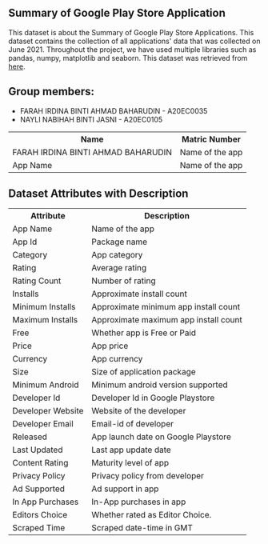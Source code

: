 ## Summary of Google Play Store Application 

This dataset is about the Summary of Google Play Store Applications. This dataset contains the collection of all applications' data that was collected on June 2021. Throughout the project, we have used multiple libraries such as pandas, numpy, matplotlib and seaborn. This dataset was retrieved from [here](https://www.kaggle.com/datasets/gauthamp10/google-playstore-apps).


## Group members:
* FARAH IRDINA BINTI AHMAD BAHARUDIN - A20EC0035
* NAYLI NABIHAH BINTI JASNI - A20EC0105

<table>
  <tr>
    <th>Name</th>
    <th>Matric Number</th>
  </tr>
    <tr>
    <td>FARAH IRDINA BINTI AHMAD BAHARUDIN</td>
    <td>Name of the app</td>
  </tr>
    <tr>
    <td>App Name</td>
    <td>Name of the app</td>
  </tr>
  </table>

<!DOCTYPE html>
<html>
<head>
<h2>Dataset Attributes with Description</h2>

<table>
  <tr>
    <th>Attribute</th>
    <th>Description</th>
  </tr>
  <tr>
    <td>App Name</td>
    <td>Name of the app</td>
  </tr>
  <tr>
    <td>App Id</td>
    <td>Package name</td>
  </tr>
  <tr>
    <td>Category</td>
    <td>App category</td>
  </tr>
  <tr>
    <td>Rating</td>
    <td>Average rating</td>
  </tr>
  <tr>
    <td>Rating Count</td>
    <td>Number of rating</td>
  </tr>
  <tr>
    <td>Installs</td>
    <td>Approximate install count</td>
  </tr>
    <tr>
    <td>Minimum Installs</td>
    <td>Approximate minimum app install count</td>
  </tr>
    <tr>
    <td>Maximum Installs</td>
    <td>Approximate maximum app install count</td>
  </tr>
    <tr>
    <td>Free </td>
    <td>Whether app is Free or Paid</td>
  </tr>
    <tr>
    <td>Price</td>
    <td>App price</td>
  </tr>
    <tr>
    <td>Currency</td>
    <td>App currency</td>
  </tr>
    <tr>
    <td>Size</td>
    <td>Size of application package</td>
  </tr>
    <tr>
    <td>Minimum Android</td>
    <td>Minimum android version supported</td>
  </tr>
    <tr>
    <td>Developer Id</td>
    <td>Developer Id in Google Playstore</td>
  </tr>
    <tr>
    <td>Developer Website</td>
    <td>Website of the developer</td>
  </tr>
    <tr>
    <td>Developer Email</td>
    <td>Email-id of developer</td>
  </tr>
    <tr>
    <td>Released</td>
    <td>App launch date on Google Playstore</td>
  </tr>
    <tr>
    <td>Last Updated</td>
    <td>Last app update date</td>
  </tr>
    <tr>
    <td>Content Rating</td>
    <td>Maturity level of app</td>
  </tr>
    <tr>
    <td>Privacy Policy</td>
    <td>Privacy policy from developer</td>
  </tr>
    <tr>
    <td>Ad Supported</td>
    <td>Ad support in app</td>
  </tr>
    <tr>
    <td>In App Purchases</td>
    <td>In-App purchases in app</td>
  </tr>
    <tr>
    <td>Editors Choice</td>
    <td>Whether rated as Editor Choice.</td>
  </tr>
    <tr>
    <td>Scraped Time</td>
    <td>Scraped date-time in GMT</td>
  </tr>
</table>

</body>
</html>
